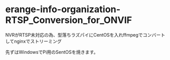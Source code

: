 # erange-info-organization-RTSP_Conversion_for_ONVIF
NVRがRTSP未対応の為、型落ちラズパイにCentOSを入れffmpegでコンバートしてnginxでストリーミング

先ずはWindowsでPi用のSentOSを焼きます。
